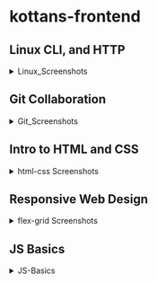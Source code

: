 # kottans-frontend

## Linux CLI, and HTTP

<details>
    <summary>Linux_Screenshots</summary>

![linux-1](./task_linux_cli/linux-1.png)

![linux-2](./task_linux_cli/linux-2.png)

![linux-3](./task_linux_cli/linux-3.png)

![linux-4](./task_linux_cli/linux-4.png)

</details>

## Git Collaboration

<details>
    <summary>Git_Screenshots</summary>

![git-1](./task_git_collaboration/git-1.png)

![git-2](./task_git_collaboration/git-2.png)

</details>

## Intro to HTML and CSS

<details>
    <summary> html-css Screenshots</summary>

![html-1](./task_html_css_intro/html-css-1.png)

![html-2](./task_html_css_intro/html_css-2.png)

![html-3](./task_html_css_intro/html_css-3.png)

</details>

## Responsive Web Design

<details>
    <summary> flex-grid Screenshots</summary>

![flex](/task_responsive_web_design/frog-flex.png)

![grid](/task_responsive_web_design/grid-garden.png)

  </details>

## JS Basics

<details>
  <summary> JS-Basics</summary>

![js-1](/task_js_basics/js-basic1.png)

![js-2](/task_js_basics/js-basic2.png)

![js-3](/task_js_basics/js-basic3.png)

</details>
